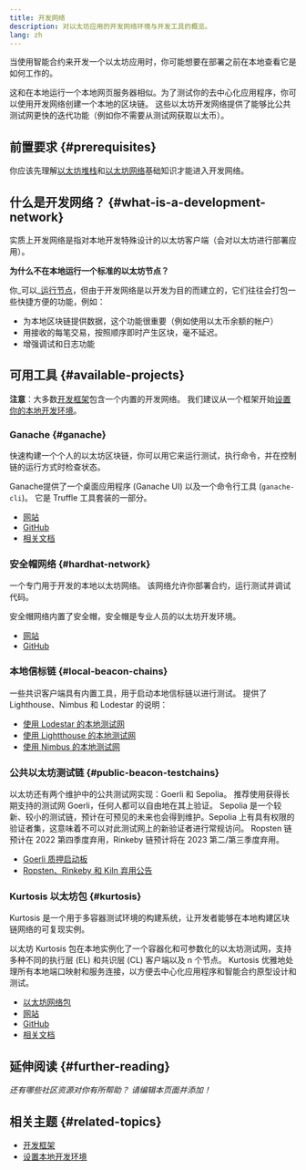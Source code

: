 ```yaml
---
title: 开发网络
description: 对以太坊应用的开发网络环境与开发工具的概览。
lang: zh
---
```


当使用智能合约来开发一个以太坊应用时，你可能想要在部署之前在本地查看它是如何工作的。

这和在本地运行一个本地网页服务器相似。为了测试你的去中心化应用程序，你可以使用开发网络创建一个本地的区块链。 这些以太坊开发网络提供了能够比公共测试网更快的迭代功能（例如你不需要从测试网获取以太币）。

## 前置要求 {#prerequisites}

你应该先理解[以太坊堆栈](/developers/docs/ethereum-stack/)和[以太坊网络](/developers/docs/networks/)基础知识才能进入开发网络。

## 什么是开发网络？ {#what-is-a-development-network}

实质上开发网络是指对本地开发特殊设计的以太坊客户端（会对以太坊进行部署应用）。

**为什么不在本地运行一个标准的以太坊节点？**

你_可以_[运行节点](/developers/docs/nodes-and-clients/#running-your-own-node)，但由于开发网络是以开发为目的而建立的，它们往往会打包一些快捷方便的功能，例如：

- 为本地区块链提供数据，这个功能很重要（例如使用以太币余额的帐户）
- 用接收的每笔交易，按照顺序即时产生区块，毫不延迟。
- 增强调试和日志功能

## 可用工具 {#available-projects}

**注意**：大多数[开发框架](/developers/docs/frameworks/)包含一个内置的开发网络。 我们建议从一个框架开始[设置你的本地开发环境](/developers/local-environment/)。

### Ganache {#ganache}

快速构建一个个人的以太坊区块链，你可以用它来运行测试，执行命令，并在控制链的运行方式时检查状态。

Ganache提供了一个桌面应用程序 (Ganache UI) 以及一个命令行工具 (`ganache-cli`)。 它是 Truffle 工具套装的一部分。

- [网站](https://www.trufflesuite.com/ganache)
- [GitHub](https://github.com/trufflesuite/ganache)
- [相关文档](https://www.trufflesuite.com/docs/ganache/overview)

### 安全帽网络 {#hardhat-network}

一个专门用于开发的本地以太坊网络。 该网络允许你部署合约，运行测试并调试代码。

安全帽网络内置了安全帽，安全帽是专业人员的以太坊开发环境。

- [网站](https://hardhat.org/)
- [GitHub](https://github.com/nomiclabs/hardhat)

### 本地信标链 {#local-beacon-chains}

一些共识客户端具有内置工具，用于启动本地信标链以进行测试。 提供了 Lighthouse、Nimbus 和 Lodestar 的说明：

- [使用 Lodestar 的本地测试网](https://chainsafe.github.io/lodestar/usage/local/)
- [使用 Lightthouse 的本地测试网](https://lighthouse-book.sigmaprime.io/setup.html#local-testnets)
- [使用 Nimbus 的本地测试网](https://github.com/status-im/nimbus-eth1/blob/master/fluffy/docs/local_testnet.md)

### 公共以太坊测试链 {#public-beacon-testchains}

以太坊还有两个维护中的公共测试网实现：Goerli 和 Sepolia。 推荐使用获得长期支持的测试网 Goerli，任何人都可以自由地在其上验证。 Sepolia 是一个较新、较小的测试链，预计在可预见的未来也会得到维护。Sepolia 上有具有权限的验证者集，这意味着不可以对此测试网上的新验证者进行常规访问。 Ropsten 链预计在 2022 第四季度弃用，Rinkeby 链预计将在 2023 第二/第三季度弃用。

- [Goerli 质押启动板](https://goerli.launchpad.ethereum.org/)
- [Ropsten、Rinkeby 和 Kiln 弃用公告](https://blog.ethereum.org/2022/06/21/testnet-deprecation)

### Kurtosis 以太坊包 {#kurtosis}

Kurtosis 是一个用于多容器测试环境的构建系统，让开发者能够在本地构建区块链网络的可复现实例。

以太坊 Kurtosis 包在本地实例化了一个容器化和可参数化的以太坊测试网，支持多种不同的执行层 (EL) 和共识层 (CL) 客户端以及 n 个节点。 Kurtosis 优雅地处理所有本地端口映射和服务连接，以方便去中心化应用程序和智能合约原型设计和测试。

- [以太坊网络包](https://github.com/kurtosis-tech/eth-network-package)
- [网站](https://www.kurtosis.com/)
- [GitHub](https://github.com/kurtosis-tech/kurtosis)
- [相关文档](https://docs.kurtosis.com/)

## 延伸阅读 {#further-reading}

_还有哪些社区资源对你有所帮助？ 请编辑本页面并添加！_

## 相关主题 {#related-topics}

- [开发框架](/developers/docs/frameworks/)
- [设置本地开发环境](/developers/local-environment/)
